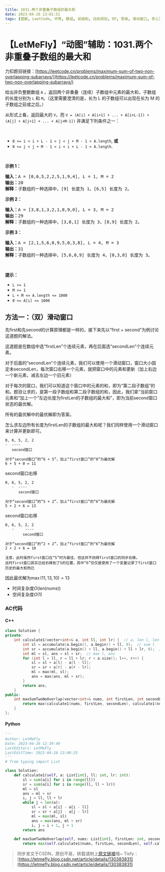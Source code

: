 ```yaml
---
title: 1031.两个非重叠子数组的最大和
date: 2023-04-26 13:01:51
tags: [题解, LeetCode, 中等, 数组, 前缀和, 动态规划, DP, 思维, 滑动窗口, 贪心]
---
```


# 【LetMeFly】“动图”辅助：1031.两个非重叠子数组的最大和

力扣题目链接：[https://leetcode.cn/problems/maximum-sum-of-two-non-overlapping-subarrays/](https://leetcode.cn/problems/maximum-sum-of-two-non-overlapping-subarrays/)

<p>给出非负整数数组 <code>A</code> ，返回两个非重叠（连续）子数组中元素的最大和，子数组的长度分别为 <code>L</code> 和 <code>M</code>。（这里需要澄清的是，长为 L 的子数组可以出现在长为 M 的子数组之前或之后。）</p>

<p>从形式上看，返回最大的 <code>V</code>，而 <code>V = (A[i] + A[i+1] + ... + A[i+L-1]) + (A[j] + A[j+1] + ... + A[j+M-1])</code> 并满足下列条件之一：</p>

<p>&nbsp;</p>

<ul>
	<li><code>0 &lt;= i &lt; i + L - 1 &lt; j &lt; j + M - 1 &lt; A.length</code>, <strong>或</strong></li>
	<li><code>0 &lt;= j &lt; j + M - 1 &lt; i &lt; i + L - 1 &lt; A.length</code>.</li>
</ul>

<p>&nbsp;</p>

<p><strong>示例 1：</strong></p>

<pre>
<strong>输入：</strong>A = [0,6,5,2,2,5,1,9,4], L = 1, M = 2
<strong>输出：</strong>20
<strong>解释：</strong>子数组的一种选择中，[9] 长度为 1，[6,5] 长度为 2。
</pre>

<p><strong>示例 2：</strong></p>

<pre>
<strong>输入：</strong>A = [3,8,1,3,2,1,8,9,0], L = 3, M = 2
<strong>输出：</strong>29
<strong>解释：</strong>子数组的一种选择中，[3,8,1] 长度为 3，[8,9] 长度为 2。
</pre>

<p><strong>示例 3：</strong></p>

<pre>
<strong>输入：</strong>A = [2,1,5,6,0,9,5,0,3,8], L = 4, M = 3
<strong>输出：</strong>31
<strong>解释：</strong>子数组的一种选择中，[5,6,0,9] 长度为 4，[0,3,8] 长度为 3。</pre>

<p>&nbsp;</p>

<p><strong>提示：</strong></p>

<ul>
	<li><code>L &gt;= 1</code></li>
	<li><code>M &gt;= 1</code></li>
	<li><code>L + M &lt;= A.length &lt;= 1000</code></li>
	<li><code>0 &lt;= A[i] &lt;= 1000</code></li>
</ul>


    
## 方法一：（双）滑动窗口

先first和先second的计算原理都是一样的，接下来先以“first + second”为例讨论这道题的解法。

这道题是在数组中选“firstLen”个连续元素，再在后面选“secondLen”个连续元素。

对于后面的“secondLen”个连续元素，我们可以使用一个滑动窗口，窗口大小固定未secondLen，每次窗口右移一个元素，就把窗口中的元素和更新（加上右边一个新元素，减去左边一个旧元素）

对于每次的窗口，我们可以知道这个窗口中的元素的和，即为“第二段子数组”的和。题目让求的，是第一段子数组和第二段子数组的和，因此，我们拿“当前窗口元素和”加上一个“左边长度为firstLen的子数组的最大和”，即为当前second窗口状态的最优解。

所有的最优解中的最优解即为答案。

怎么求左边所有长度为firstLen的子数组的最大和呢？我们同样使用一个滑动窗口来计算并更新即可。

```
0, 6, 5, 2, 2
-  ----
   second窗口

对于“second窗口”的“6 + 5”，加上“first窗口”的“0”为最优解
6 + 5 + 0 = 11
```

second窗口右移

```
0, 6, 5, 2, 2
   -  ----
      second窗口

对于“second窗口”的“5 + 2”，加上“first窗口”的“6”为最优解
5 + 2 + 6 = 13
```

second窗口右移

```
0, 6, 5, 2, 2
   -     ----
        second窗口

对于“second窗口”的“2 + 2”，加上“first窗口”的“6”为最优解
2 + 2 + 6 = 10

注意，此时虽然first窗口在“5”时为最佳，但这并不妨碍first窗口的同步右移。
这时first窗口其实已经右移到了5的位置，其中“6”仅仅是使用了一个变量记录了first窗口历史的最大和而已
```

因此最优解为$\max(11, 13, 10)=13$

+ 时间复杂度$O(len(nums))$
+ 空间复杂度$O(1)$

### AC代码

#### C++

```cpp
class Solution {
private:
    int calculate1(vector<int>& a, int ll, int lr) {  // a, len l, len r
        int sl = accumulate(a.begin(), a.begin() + ll, 0);  // sum l
        int sr = accumulate(a.begin() + ll, a.begin() + ll + lr, 0);  // sum r
        int ml = sl, ans = sl + sr;  // max l, ans
        for (int l = ll, r = ll + lr; r < a.size(); l++, r++) {
            sl = sl + a[l] - a[l - ll];
            sr = sr + a[r] - a[r - lr];
            ml = max(ml, sl);
            ans = max(ans, ml + sr);
        }
        return ans;
    }
public:
    int maxSumTwoNoOverlap(vector<int>& nums, int firstLen, int secondLen) {
        return max(calculate1(nums, firstLen, secondLen), calculate1(nums, secondLen, firstLen));
    }
};
```

#### Python

```python
'''
Author: LetMeFly
Date: 2023-04-26 12:39:49
LastEditors: LetMeFly
LastEditTime: 2023-04-26 13:00:25
'''
# from typing import List

class Solution:
    def calculate1(self, a: List[int], ll: int, lr: int):
        sl = sum(a[i] for i in range(ll))
        sr = sum(a[i] for i in range(ll, ll + lr))
        ml = sl
        ans = ml + sr
        i, j = ll, ll + lr
        while j < len(a):
            sl = sl + a[i] - a[i - ll]
            sr = sr + a[j] - a[j - lr]
            ml = max(ml, sl)
            ans = max(ans, ml + sr)
            i, j = i + 1, j + 1
        return ans        
    
    def maxSumTwoNoOverlap(self, nums: List[int], firstLen: int, secondLen: int) -> int:
        return max(self.calculate1(nums, firstLen, secondLen), self.calculate1(nums, secondLen, firstLen))
```

> 同步发文于CSDN，原创不易，转载请附上[原文链接](https://leetcode.letmefly.xyz/2023/04/26/LeetCode%201031.%E4%B8%A4%E4%B8%AA%E9%9D%9E%E9%87%8D%E5%8F%A0%E5%AD%90%E6%95%B0%E7%BB%84%E7%9A%84%E6%9C%80%E5%A4%A7%E5%92%8C/)哦~
> Tisfy：[https://letmefly.blog.csdn.net/article/details/130383831](https://letmefly.blog.csdn.net/article/details/130383831)
